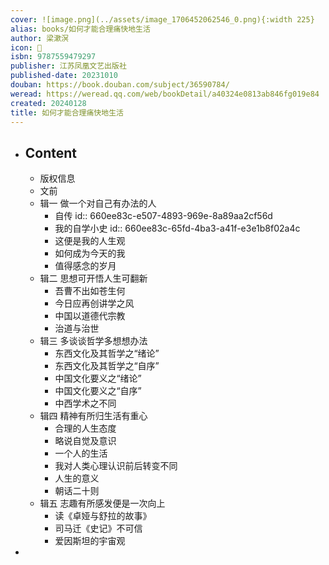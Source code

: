 ```yaml
---
cover: ![image.png](../assets/image_1706452062546_0.png){:width 225}
alias: books/如何才能合理痛快地生活
author: 梁漱溟
icon: 📖
isbn: 9787559479297
publisher: 江苏凤凰文艺出版社
published-date: 20231010
douban: https://book.douban.com/subject/36590784/
weread: https://weread.qq.com/web/bookDetail/a40324e0813ab846fg019e84
created: 20240128
title: 如何才能合理痛快地生活
---
```

- ## Content
  - 版权信息
  - 文前
  - 辑一 做一个对自己有办法的人
    - 自传
      id:: 660ee83c-e507-4893-969e-8a89aa2cf56d
    - 我的自学小史
      id:: 660ee83c-65fd-4ba3-a41f-e3e1b8f02a4c
    - 这便是我的人生观
    - 如何成为今天的我
    - 值得感念的岁月
  - 辑二 思想可开悟人生可翻新
    - 吾曹不出如苍生何
    - 今日应再创讲学之风
    - 中国以道德代宗教
    - 治道与治世
  - 辑三 多谈谈哲学多想想办法
    - 东西文化及其哲学之“绪论”
    - 东西文化及其哲学之“自序”
    - 中国文化要义之“绪论”
    - 中国文化要义之“自序”
    - 中西学术之不同
  - 辑四 精神有所归生活有重心
    - 合理的人生态度
    - 略说自觉及意识
    - 一个人的生活
    - 我对人类心理认识前后转变不同
    - 人生的意义
    - 朝话二十则
  - 辑五 志趣有所感发便是一次向上
    - 读《卓娅与舒拉的故事》
    - 司马迁《史记》不可信
    - 爱因斯坦的宇宙观
-